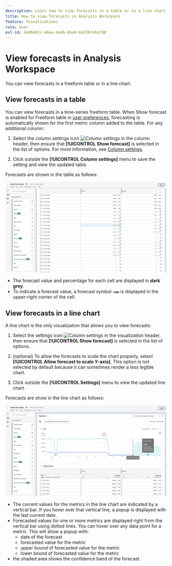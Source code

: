 ```yaml
---
description: Learn how to view forecasts in a table or in a line chart.
title: How to view forecasts in Analysis Workspace
feature: Visualizations
role: User
exl-id: 4a8b602c-e6aa-4a46-bba9-642387e6af88
---
```

# View forecasts in Analysis Workspace

You can view forecasts in a freeform table or in a line chart.

## View forecasts in a table

You can view forecasts in a time-series freeform table. When Show forecast is enabled for Freeform table in [user preferences](../user-preferences.md), forecasting is automatically shown for the first metric column added to the table. For any additional column:

1. Select the column settings icon ![Column settings](https://spectrum.adobe.com/static/icons/workflow_18/Smock_Settings_18_N.svg) in the column header, then ensure that **[!UICONTROL Show forecast]** is selected in the list of options. For more information, see [Column settings](../visualizations/freeform-table/column-row-settings/column-settings.md).

1. Click outside the **[!UICONTROL Column settings]** menu to save the setting and view the updated table.
   
Forecasts are shown in the table as follows:

![Show forecast in table](assets/show-forecast-table.png)

* The forecast value and percentage for each cell are displayed in **dark grey**.
* To indicate a forecast value, a forecast symbol <img src="./assets/forecast.svg" alt="Forecast symbol" width=20/> is displayed in the upper-right corner of the cell.


## View forecasts in a line chart

A line chart is the only visualization that allows you to view forecasts.

1. Select the settings icon ![Column settings](https://spectrum.adobe.com/static/icons/workflow_18/Smock_Settings_18_N.svg) in the visualization header, then ensure that **[!UICONTROL Show forecast]** is selected in the list of options.

1. (optional) To allow the forecasts to scale the chart properly, select **[!UICONTROL Allow forecast to scale Y-axis]**. This option is not selected by default because it can sometimes render a less legible chart.

1. Click outside the **[!UICONTROL Settings]** menu to view the updated line chart.

Forecasts are show in the line chart as follows:

![Show forecast in line chart](assets/show-forecast-linechart.png)

* The current values for the metrics in the line chart are indicated by a vertical bar. If you hover over that vertical line, a popup is displayed with the last current date.
* Forecasted values for one or more metrics are displayed right from the vertical bar using dotted lines. You can hover over any data point for a metric. This will show a popup with:
  * date of the forecast
  * forecasted value for the metric
  * upper bound of forecasted value for the metric
  * lower bound of forecasted value for the metric
* the shaded area shows the confidence band of the forecast.
